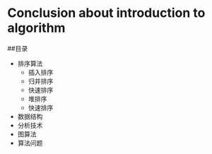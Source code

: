 #    Conclusion about introduction to algorithm

##<a name="index"/>目录
* 排序算法<br>
	* 插入排序<br>
	* 归并排序<br>
	* 快速排序<br>
	* 堆排序<br>
	* 快速排序<br>
* 数据结构<br>
* 分析技术<br>
* 图算法<br>
* 算法问题<br>
###
